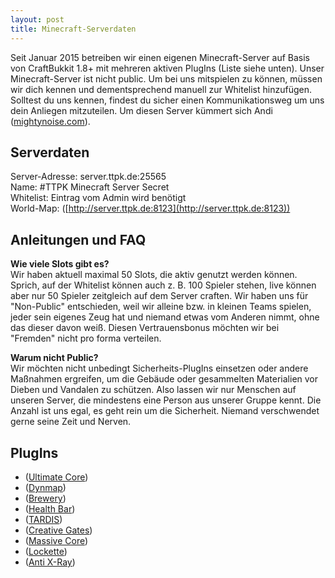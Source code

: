 ```yaml
---
layout: post
title: Minecraft-Serverdaten
---
```



Seit Januar 2015 betreiben wir einen eigenen Minecraft-Server auf Basis von CraftBukkit 1.8+ mit mehreren aktiven PlugIns (Liste siehe unten). Unser Minecraft-Server ist nicht public. Um bei uns mitspielen zu können, müssen wir dich kennen und dementsprechend manuell zur Whitelist hinzufügen. Solltest du uns kennen, findest du sicher einen Kommunikationsweg um uns dein Anliegen mitzuteilen. Um diesen Server kümmert sich Andi ([mightynoise.com](http://www.mightynoise.com)).

## Serverdaten

Server-Adresse: server.ttpk.de:25565  
Name: #TTPK Minecraft Server Secret  
Whitelist: Eintrag vom Admin wird benötigt  
World-Map: ([http://server.ttpk.de:8123](http://server.ttpk.de:8123))  

## Anleitungen und FAQ

**Wie viele Slots gibt es?**  
Wir haben aktuell maximal 50 Slots, die aktiv genutzt werden können. Sprich, auf der Whitelist können auch z. B. 100 Spieler stehen, live können aber nur 50 Spieler zeitgleich auf dem Server craften. Wir haben uns für "Non-Public" entschieden, weil wir alleine bzw. in kleinen Teams spielen, jeder sein eigenes Zeug hat und niemand etwas vom Anderen nimmt, ohne das dieser davon weiß. Diesen Vertrauensbonus möchten wir bei "Fremden" nicht pro forma verteilen.  

**Warum nicht Public?**  
Wir möchten nicht unbedingt Sicherheits-PlugIns einsetzen oder andere Maßnahmen ergreifen, um die Gebäude oder gesammelten Materialien vor Dieben und Vandalen zu schützen. Also lassen wir nur Menschen auf unseren Server, die mindestens eine Person aus unserer Gruppe kennt. Die Anzahl ist uns egal, es geht rein um die Sicherheit. Niemand verschwendet gerne seine Zeit und Nerven.  

## PlugIns

* ([Ultimate Core](//dev.bukkit.org/bukkit-plugins/ultimate_core/))
* ([Dynmap](//dev.bukkit.org/bukkit-plugins/dynmap/))
* ([Brewery](//dev.bukkit.org/bukkit-plugins/brewery/))
* ([Health Bar](//dev.bukkit.org/bukkit-plugins/health-bar/))
* ([TARDIS](//dev.bukkit.org/bukkit-plugins/tardis/))
* ([Creative Gates](//dev.bukkit.org/bukkit-plugins/creativegates/))
* ([Massive Core](//dev.bukkit.org/bukkit-plugins/mcore/))
* ([Lockette](//dev.bukkit.org/bukkit-plugins/lockette/))
* ([Anti X-Ray](//dev.bukkit.org/bukkit-plugins/anti-x-ray/))
